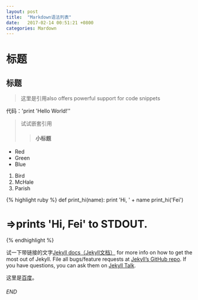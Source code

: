 ```yaml
---
layout: post
title:  "Markdown语法列表"
date:   2017-02-14 00:51:21 +0800
categories: Mardown
---
```

# 标题
## 标题

> 这里是引用also offers powerful support for code snippets

代码：'print \'Hello World!\''

> 试试嵌套引用
> > #### 小标题

* Red
* Green
* Blue

1. Bird
2. McHale
3. Parish

{% highlight ruby %}
def print_hi(name):
  print 'Hi, ' + name
print_hi('Fei')
# =>prints 'Hi, Fei' to STDOUT.
{% endhighlight %}

试一下带链接的文字[Jekyll docs（Jekyll文档）][jekyll-docs] for more info on 
how to get the most out of Jekyll. 
File all bugs/feature requests at [Jekyll’s GitHub repo][jekyll-gh]. 
If you have questions, you can ask them on [Jekyll Talk][jekyll-talk].

这里是[百度](https://www.baidu.com)。

###### END

[jekyll-docs]: https://jekyllrb.com/docs/home
[jekyll-gh]:   https://github.com/jekyll/jekyll
[jekyll-talk]: https://talk.jekyllrb.com/
